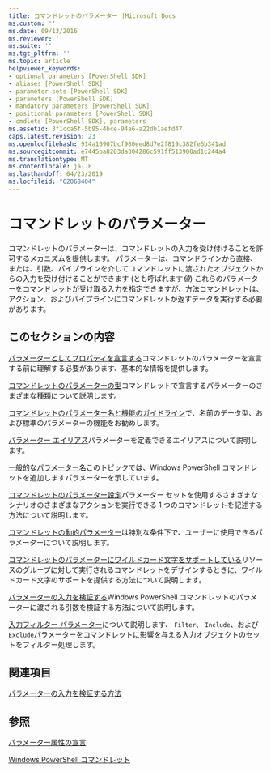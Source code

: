 ```yaml
---
title: コマンドレットのパラメーター |Microsoft Docs
ms.custom: ''
ms.date: 09/13/2016
ms.reviewer: ''
ms.suite: ''
ms.tgt_pltfrm: ''
ms.topic: article
helpviewer_keywords:
- optional parameters [PowerShell SDK]
- aliases [PowerShell SDK]
- parameter sets [PowerShell SDK]
- parameters [PowerShell SDK]
- mandatory parameters [PowerShell SDK]
- positional parameters [PowerShell SDK]
- cmdlets [PowerShell SDK], parameters
ms.assetid: 3f1cca5f-5b95-4bce-94a6-a22db1aefd47
caps.latest.revision: 23
ms.openlocfilehash: 914a10907bcf980eed8d7e2f819c382fe6b341ad
ms.sourcegitcommit: e7445ba8203da304286c591ff513900ad1c244a4
ms.translationtype: MT
ms.contentlocale: ja-JP
ms.lasthandoff: 04/23/2019
ms.locfileid: "62068404"
---
```

# <a name="cmdlet-parameters"></a>コマンドレットのパラメーター

コマンドレットのパラメーターは、コマンドレットの入力を受け付けることを許可するメカニズムを提供します。 パラメーターは、コマンドラインから直接、または、引数、パイプラインを介してコマンドレットに渡されたオブジェクトからの入力を受け付けることができます (とも呼ばれます*値*) これらのパラメーターをコマンドレットが受け取る入力を指定できますが、方法コマンドレットは、アクション、およびパイプラインにコマンドレットが返すデータを実行する必要があります。

## <a name="in-this-section"></a>このセクションの内容

[パラメーターとしてプロパティを宣言する](./declaring-properties-as-parameters.md)コマンドレットのパラメーターを宣言する前に理解する必要があります、基本的な情報を提供します。

[コマンドレットのパラメーターの型](./types-of-cmdlet-parameters.md)コマンドレットで宣言するパラメーターのさまざまな種類について説明します。

[コマンドレットのパラメーター名と機能のガイドライン](./standard-cmdlet-parameter-names-and-types.md)で、名前のデータ型、および標準のパラメーターの機能をお勧めします。

[パラメーター エイリアス](./parameter-aliases.md)パラメーターを定義できるエイリアスについて説明します。

[一般的なパラメーター名](./common-parameter-names.md)このトピックでは、Windows PowerShell コマンドレットを追加しますパラメーターを示しています。

[コマンドレットのパラメーター設定](./cmdlet-parameter-sets.md)パラメーター セットを使用するさまざまなシナリオのさまざまなアクションを実行できる 1 つのコマンドレットを記述する方法について説明します。

[コマンドレットの動的パラメーター](./cmdlet-dynamic-parameters.md)は特別な条件下で、ユーザーに使用できるパラメーターについて説明します。

[コマンドレットのパラメーターにワイルドカード文字をサポートしている](./supporting-wildcard-characters-in-cmdlet-parameters.md)リソースのグループに対して実行されるコマンドレットをデザインするときに、ワイルドカード文字のサポートを提供する方法について説明します。

[パラメーターの入力を検証する](./validating-parameter-input.md)Windows PowerShell コマンドレットのパラメーターに渡される引数を検証する方法について説明します。

[入力フィルター パラメーター](./input-filter-parameters.md)について説明します、 `Filter`、 `Include`、および`Exclude`パラメーターをコマンドレットに影響を与える入力オブジェクトのセットをフィルター処理します。

## <a name="related-sections"></a>関連項目

[パラメーターの入力を検証する方法](./how-to-validate-parameter-input.md)

## <a name="see-also"></a>参照

[パラメーター属性の宣言](./parameter-attribute-declaration.md)

[Windows PowerShell コマンドレット](./cmdlet-overview.md)

